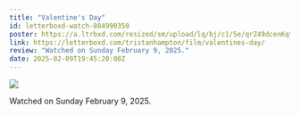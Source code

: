 ```yaml
---
title: "Valentine's Day"
id: letterboxd-watch-804990350
poster: https://a.ltrbxd.com/resized/sm/upload/lq/bj/c1/5e/qrZ49dcenKqtRWSbOK8zWLQC6GG-0-600-0-900-crop.jpg?v=79d913d018
link: https://letterboxd.com/tristanhampton/film/valentines-day/
review: "Watched on Sunday February 9, 2025."
date: 2025-02-09T19:45:20:00Z
---
```

 <p><img src="https://a.ltrbxd.com/resized/sm/upload/lq/bj/c1/5e/qrZ49dcenKqtRWSbOK8zWLQC6GG-0-600-0-900-crop.jpg?v=79d913d018"/></p> <p>Watched on Sunday February 9, 2025.</p>